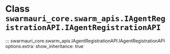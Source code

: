 # Class `swarmauri_core.swarm_apis.IAgentRegistrationAPI.IAgentRegistrationAPI`

::: swarmauri_core.swarm_apis.IAgentRegistrationAPI.IAgentRegistrationAPI
    options.extra:
      show_inheritance: true

